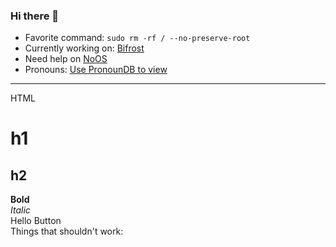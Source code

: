 ### Hi there 👋

- Favorite command: `sudo rm -rf / --no-preserve-root`
- Currently working on: [Bifrost](http://bit.ly/add-bifrost)
- Need help on [NoOS](http://github.com/NOperatingSystem/NOperatingSystem)
- Pronouns: [Use PronounDB to view](http://pronoundb.org)
<!--
**mugman174/mugman174** is a ✨ _special_ ✨ repository because its `README.md` (this file) appears on your GitHub profile.

Here are some ideas to get you started:

- 🔭 I’m currently working on ...
- 🌱 I’m currently learning ...
- 👯 I’m looking to collaborate on ...
- 🤔 I’m looking for help with ...
- 💬 Ask me about ...
- 📫 How to reach me: ...
- 😄 Pronouns: ...
- ⚡ Fun fact: ...
-->
<hr>
HTML
<h1>h1</h1>
<h2>h2</h2>
<b>Bold</b><br>
<i>Italic</i><br>
<a onclick="alert('Hello')">Hello Button</button><br>
Things that shouldn't work:<br>
<?php echo "If this works then Github has big issues"; ?>
